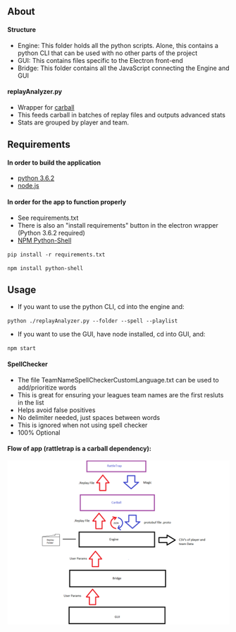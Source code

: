
## About

#### Structure
+ Engine: This folder holds all the python scripts. 
Alone, this contains a python CLI that can be used with no other parts of the project
+ GUI: This contains files specific to the Electron front-end
+ Bridge: This folder contains all the JavaScript connecting the Engine and GUI

#### replayAnalyzer.py 

+ Wrapper for [carball](https://github.com/SaltieRL/carball) 
+ This feeds carball in batches of replay files and outputs advanced stats 
+ Stats are grouped by player and team. 

## Requirements
#### In order to build the application
+ [python 3.6.2](https://www.python.org/downloads/release/python-362/)
+ [node.js](https://nodejs.org/en/)


#### In order for the app to function properly
+ See requirements.txt
+ There is also an "install requirements" button in the electron wrapper (Python 3.6.2 required)
+ [NPM Python-Shell](https://www.npmjs.com/package/python-shell)

`pip install -r requirements.txt`

`npm install python-shell`

## Usage
+ If you want to use the python CLI, cd into the engine and:

`python ./replayAnalyzer.py --folder --spell --playlist`

+ If you want to use the GUI, have node installed, cd into GUI, and:

`npm start`

#### SpellChecker
+ The file TeamNameSpellCheckerCustomLanguage.txt can be used to add/prioritize words
+ This is great for ensuring your leagues team names are the first resluts in the list
+ Helps avoid false positives
+ No delimiter needed, just spaces between words
+ This is ignored when not using spell checker
+ 100% Optional

#### Flow of app (rattletrap is a carball dependency):

![FlowImg](https://github.com/rochford77/ReplayAnalyzerRL/blob/master/extras/flow.png)
